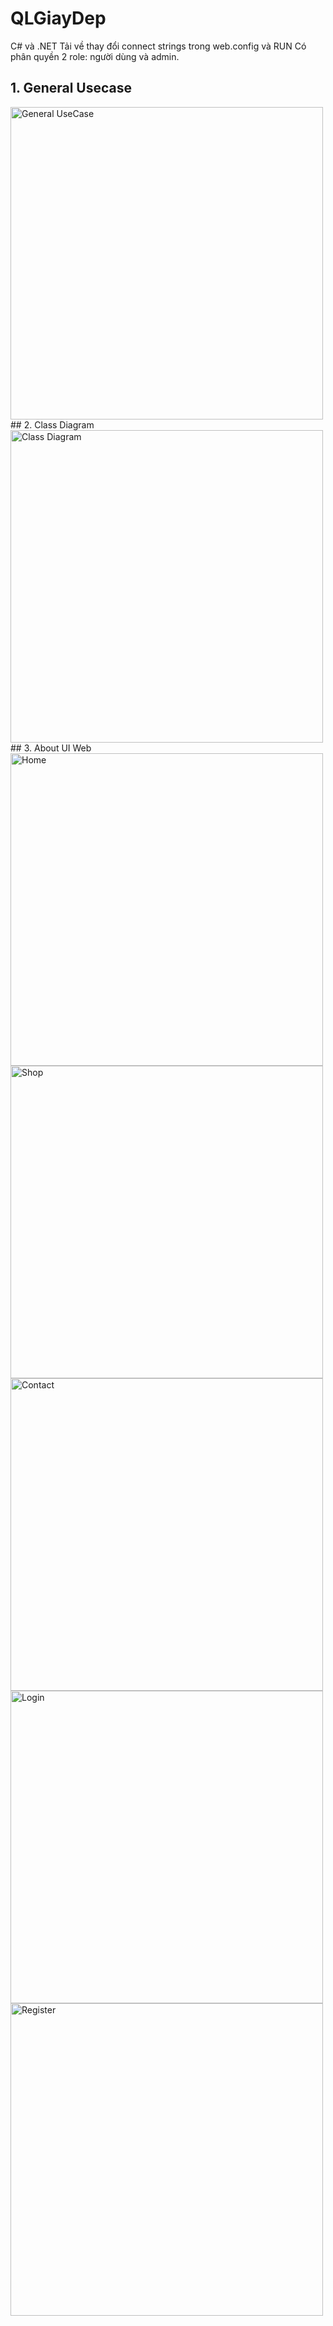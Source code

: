 # QLGiayDep
C# và .NET 
Tải về thay đổi connect strings trong web.config và RUN
Có phân quyền 2 role: người dùng và admin.

## 1. General Usecase
<img src="https://github.com/TanPhat21242002/QLGiayDep/assets/85055754/08238efc-8579-463b-b106-95ea3567823f" alt="General UseCase" width="500" />
## 2. Class Diagram
<img src="![image](https://github.com/TanPhat21242002/QLGiayDep/assets/85055754/cd09d874-ddd3-47e3-b84c-cbbd5a6e20f4)" alt="Class Diagram" width="500" />
## 3. About UI Web
<img src="![image](https://github.com/TanPhat21242002/QLGiayDep/assets/85055754/cdbae4cf-7d95-448e-b31a-0a1ff3addb07)" alt="Home" width="500" />

<img src="![image](https://github.com/TanPhat21242002/QLGiayDep/assets/85055754/5eb575c7-20d8-462d-9235-eed37a03c025)" alt="Shop" width="500" />

<img src="![image](https://github.com/TanPhat21242002/QLGiayDep/assets/85055754/27904527-e025-4040-a168-d862cad93c90)" alt="Contact" width="500" />

<img src="![image](https://github.com/TanPhat21242002/QLGiayDep/assets/85055754/7bf41dbe-7b5d-4b91-a2a8-44ef4a2e9099)" alt="Login" width="500" />

<img src="![image](https://github.com/TanPhat21242002/QLGiayDep/assets/85055754/4b403974-96fa-43c2-93c2-f54ea00dd9d3)" alt="Register" width="500" />

